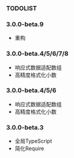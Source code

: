 ### TODOLIST

### 3.0.0-beta.9
- 重构

### 3.0.0-beta.4/5/6/7/8
- 响应式数据适配数组
- 高精度格式化小数

### 3.0.0-beta.4/5/6
- 响应式数据适配数组
- 高精度格式化小数

### 3.0.0-beta.3
- 全局TypeScript
- 简化Require
